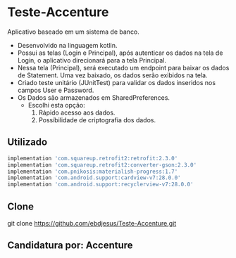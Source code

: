 # Teste-Accenture

Aplicativo baseado em um sistema de banco.
* Desenvolvido na linguagem kotlin.
* Possui as telas (Login e Principal), após autenticar os dados na tela de Login, o aplicativo direcionará para a tela Principal.
* Nessa tela (Principal), será executado um endpoint para baixar os dados de Statement. Uma vez baixado, os dados serão exibidos na tela.
* Criado teste unitário (JUnitTest) para validar os dados inseridos nos campos User e Password.
* Os Dados são armazenados em SharedPreferences.
  * Escolhi esta opção:
    1. Rápido acesso aos dados.
    2. Possíbilidade de criptografia dos dados.

## Utilizado
```python
implementation 'com.squareup.retrofit2:retrofit:2.3.0'
implementation 'com.squareup.retrofit2:converter-gson:2.3.0'
implementation 'com.pnikosis:materialish-progress:1.7'
implementation 'com.android.support:cardview-v7:28.0.0'
implementation 'com.android.support:recyclerview-v7:28.0.0'
```

## Clone
git clone https://github.com/ebdjesus/Teste-Accenture.git

## Candidatura por: Accenture

